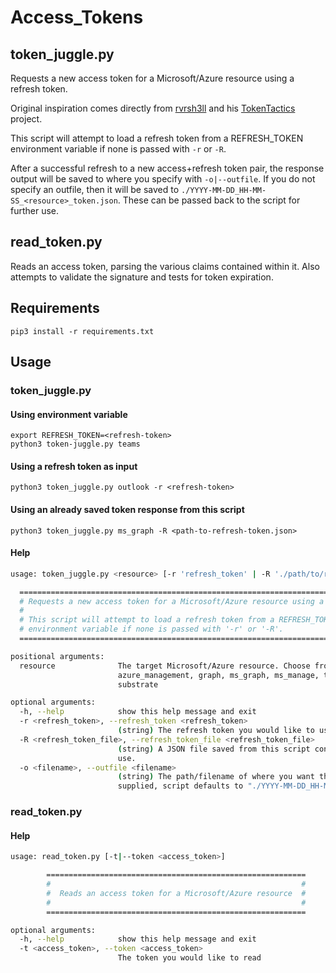 # Access_Tokens

## token_juggle.py

Requests a new access token for a Microsoft/Azure resource using a refresh token.

Original inspiration comes directly from [rvrsh3ll](https://twitter.com/424f424f) and his [TokenTactics](https://github.com/rvrsh3ll/TokenTactics) project. 

This script will attempt to load a refresh token from a REFRESH_TOKEN environment variable if none is passed with `-r` or `-R`.

After a successful refresh to a new access+refresh token pair, the response output will be saved to where you specify with `-o|--outfile`. If you do not specify an outfile, then it will be saved to `./YYYY-MM-DD_HH-MM-SS_<resource>_token.json`. These can be passed back to the script for further use.

## read_token.py

Reads an access token, parsing the various claims contained within it. Also attempts to validate the signature and tests for token expiration.

## Requirements

```
pip3 install -r requirements.txt
```

## Usage

### token_juggle.py

#### Using environment variable

```
export REFRESH_TOKEN=<refresh-token>
python3 token-juggle.py teams
```

#### Using a refresh token as input

```
python3 token_juggle.py outlook -r <refresh-token>
```

#### Using an already saved token response from this script

```
python3 token_juggle.py ms_graph -R <path-to-refresh-token.json>
```

#### Help

```bash
usage: token_juggle.py <resource> [-r 'refresh_token' | -R './path/to/refresh_token.json']

  =====================================================================================
  # Requests a new access token for a Microsoft/Azure resource using a refresh token. #
  #                                                                                   #
  # This script will attempt to load a refresh token from a REFRESH_TOKEN             #
  # environment variable if none is passed with '-r' or '-R'.                         #
  =====================================================================================

positional arguments:
  resource              The target Microsoft/Azure resource. Choose from the following: win_core_management,
                        azure_management, graph, ms_graph, ms_manage, teams, office_apps, office_manage, outlook,
                        substrate

optional arguments:
  -h, --help            show this help message and exit
  -r <refresh_token>, --refresh_token <refresh_token>
                        (string) The refresh token you would like to use.
  -R <refresh_token_file>, --refresh_token_file <refresh_token_file>
                        (string) A JSON file saved from this script containing the refresh token you would like to
                        use.
  -o <filename>, --outfile <filename>
                        (string) The path/filename of where you want the new token data (json object) saved. If not
                        supplied, script defaults to "./YYYY-MM-DD_HH-MM-SS_<resource>_token.json"
```

### read_token.py

#### Help

```bash
usage: read_token.py [-t|--token <access_token>]

        ==========================================================
        #                                                        #
        #  Reads an access token for a Microsoft/Azure resource  #
        #                                                        #
        ==========================================================

optional arguments:
  -h, --help            show this help message and exit
  -t <access_token>, --token <access_token>
                        The token you would like to read
```